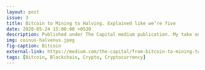 ```yaml
---
layout: post
issue: 3
title: Bitcoin to Mining to Halving. Explained like we’re five
date: 2020-05-24 15:00:00 +0530
description: Published under The Capital medium publication. My take on Bitcoin in layman language
img: coinus-halvenus.jpeg
fig-caption: Bitcoin
external-link: https://medium.com/the-capital/from-bitcoin-to-mining-to-halving-all-explained-like-were-five-3ca5ba2cef8
tags: [Bitcoin, Blockchain, Crypto, Cryptocurrency]
---
```

